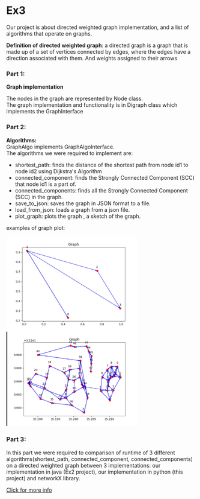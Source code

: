 # Ex3

Our project is about directed weighted graph implementation, and a list of algorithms that operate on graphs.

**Definition of directed weighted graph**:
a directed graph is a graph that is made up of a set of vertices connected by edges, where the edges have a direction
associated with them. And weights assigned to their arrows

### Part 1:

**Graph implementation**

The nodes in the graph are represented by Node class.   
The graph implementation and functionality is in Digraph class
which implements the GraphInterface

### Part 2:

**Algorithms:**   
GraphAlgo implements GraphAlgoInterface.   
The algorithms we were required to implement are:

* shortest_path: finds the distance of the shortest path from node id1 to node id2 using Dijkstra's Algorithm
* connected_component: finds the Strongly Connected Component (SCC) that node id1 is a part of.
* connected_components: finds all the Strongly Connected Component (SCC) in the graph.
* save_to_json: saves the graph in JSON format to a file.
* load_from_json: loads a graph from a json file.
* plot_graph: plots the graph , a sketch of the graph.

examples of graph plot:

<img src="/resources/graph1.jpeg" height="250" width="350" >

<img src="/resources/graph2.jpeg" height="250" width="350" >


### Part 3:

In this part we were required to comparison of runtime of 3 different algorithms(shortest_path, connected_component, connected_components) on a directed weighted graph between 3 implementations: our implementation in java (Ex2 project), our implementation in python (this project) and networkX library.

<a href=https://github.com/reutKeyshawn/Ex3_OOP/wiki>Click for more info</a>
